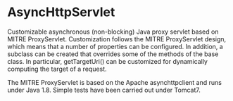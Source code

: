 # AsyncHttpServlet
Customizable asynchronous (non-blocking) Java proxy servlet based on MITRE ProxyServlet.
Customization follows the MITRE ProxyServlet design, which means that a number of properties can be configured.
In addition, a subclass can be created that overrides some of the methods of the base class.
In particular, getTargetUri() can be customized for dynamically computing the target of a request.

The MITRE ProxyServlet is based on the Apache asynchttpclient and runs under Java 1.8.
Simple tests have been carried out under Tomcat7.
